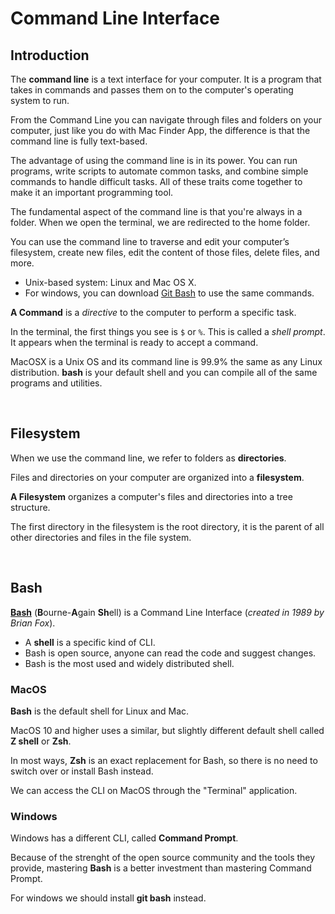 # Command Line Interface

## Introduction

The **command line** is a text interface for your computer. It is a program that takes in commands and passes them on to the computer's operating system to run.

From the Command Line you can navigate through files and folders on your computer, just like you do with Mac Finder App, the difference is that the command line is fully text-based.

The advantage of using the command line is in its power. You can run programs, write scripts to automate common tasks, and combine simple commands to handle difficult tasks. All of these traits come together to make it an important programming tool.

The fundamental aspect of the command line is that you're always in a folder. When we open the terminal, we are redirected to the home folder.

You can use the command line to traverse and edit your computer’s filesystem, create new files, edit the content of those files, delete files, and more.

- Unix-based system: Linux and Mac OS X.
- For windows, you can download [Git Bash](https://gitforwindows.org/) to use the same commands.

**A Command** is a _directive_ to the computer to perform a specific task.

In the terminal, the first things you see is `$` or `%`. This is called a _shell prompt_. It appears when the terminal is ready to accept a command.

MacOSX is a Unix OS and its command line is 99.9% the same as any Linux distribution. **bash** is your default shell and you can compile all of the same programs and utilities.

<br>
 
## Filesystem

When we use the command line, we refer to folders as **directories**.

Files and directories on your computer are organized into a **filesystem**.

**A Filesystem** organizes a computer's files and directories into a tree structure.

The first directory in the filesystem is the root directory, it is the parent of all other directories and files in the file system.

<br>

## Bash

[**Bash**](<https://en.wikipedia.org/wiki/Bash_(Unix_shell)>) (**B**ourne-**A**gain **Sh**ell) is a Command Line Interface (_created in 1989 by Brian Fox_).

- A **shell** is a specific kind of CLI.
- Bash is open source, anyone can read the code and suggest changes.
- Bash is the most used and widely distributed shell.

### MacOS

**Bash** is the default shell for Linux and Mac.

MacOS 10 and higher uses a similar, but slightly different default shell called **Z shell** or **Zsh**.

In most ways, **Zsh** is an exact replacement for Bash, so there is no need to switch over or install Bash instead.

We can access the CLI on MacOS through the "Terminal" application.

### Windows

Windows has a different CLI, called **Command Prompt**.

Because of the strenght of the open source community and the tools they provide, mastering **Bash** is a better investment than mastering Command Prompt.

For windows we should install **git bash** instead.

<br>

<!-- The terminal provides direct access to the computer's underlying file system and low-level features, it is incredibly useful for performing complex tasks rapidly.

### Side note: what's the difference between a command line and a terminal?

Generally, you'll find these two terms used interchangeably. Technically, a terminal is a software that starts and connects to a shell. A shell is your session and session environment (where things like the prompt and shortcuts might be customized). The command line is the literal line where you enter commands and the cursor blinks.

[Command line crash course](https://developer.mozilla.org/en-US/docs/Learn/Tools_and_testing/Understanding_client-side_tools/Command_line) -->

